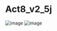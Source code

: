 # Act8_v2_5j
![image](https://github.com/user-attachments/assets/322a4aa0-81d5-4707-b1fe-ba69d44954c2)
![image](https://github.com/user-attachments/assets/4da57619-f2c7-43a0-962b-ba337d4a956e)

